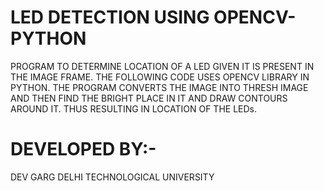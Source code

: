 # LED DETECTION USING OPENCV-PYTHON

PROGRAM TO DETERMINE LOCATION OF A LED GIVEN IT IS PRESENT IN THE IMAGE FRAME.
THE FOLLOWING CODE USES OPENCV LIBRARY IN PYTHON.
THE PROGRAM CONVERTS THE IMAGE INTO THRESH IMAGE AND THEN FIND THE BRIGHT PLACE IN IT AND DRAW CONTOURS AROUND IT. THUS RESULTING IN LOCATION OF THE LEDs.

# DEVELOPED BY:- 
DEV GARG
DELHI TECHNOLOGICAL UNIVERSITY